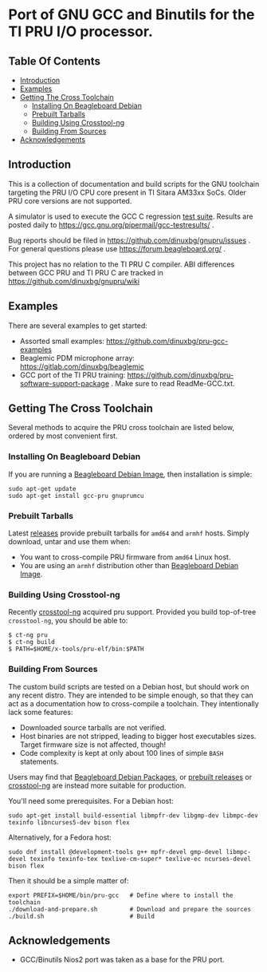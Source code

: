 # Port of GNU GCC and Binutils for the TI PRU I/O processor.

## Table Of Contents

 * [Introduction](#introduction)
 * [Examples](#examples)
 * [Getting The Cross Toolchain](#getting-the-cross-toolchain)
   * [Installing On Beagleboard Debian](#installing-on-beagleboard-debian)
   * [Prebuilt Tarballs](#prebuilt-tarballs)
   * [Building Using Crosstool-ng](#building-using-crosstool-ng)
   * [Building From Sources](#building-from-sources)
 * [Acknowledgements](#acknowledgements)

## Introduction

This is a collection of documentation and build scripts for the GNU toolchain targeting the PRU I/O CPU core present in TI Sitara AM33xx SoCs. Older PRU core versions are not supported.

A simulator is used to execute the GCC C regression [test suite](./testing/README.md). Results are posted daily to https://gcc.gnu.org/pipermail/gcc-testresults/ .

Bug reports should be filed in https://github.com/dinuxbg/gnupru/issues . For general questions please use https://forum.beagleboard.org/ .

This project has no relation to the TI PRU C compiler. ABI differences between GCC PRU and TI PRU C are tracked in https://github.com/dinuxbg/gnupru/wiki

## Examples

There are several examples to get started:
 * Assorted small examples: https://github.com/dinuxbg/pru-gcc-examples
 * Beaglemic PDM microphone array: https://gitlab.com/dinuxbg/beaglemic
 * GCC port of the TI PRU training: https://github.com/dinuxbg/pru-software-support-package . Make sure to read ReadMe-GCC.txt.

## Getting The Cross Toolchain

Several methods to acquire the PRU cross toolchain are listed below, ordered by most convenient first.

### Installing On Beagleboard Debian

If you are running a [Beagleboard Debian Image](https://beagleboard.org/latest-images), then installation is simple:

	sudo apt-get update
	sudo apt-get install gcc-pru gnuprumcu

### Prebuilt Tarballs

Latest [releases](https://github.com/dinuxbg/gnupru/releases/latest) provide prebuilt tarballs for `amd64` and `armhf` hosts. Simply download, untar and use them when:

 * You want to cross-compile PRU firmware from `amd64` Linux host.
 * You are using an `armhf` distribution other than [Beagleboard Debian Image](https://beagleboard.org/latest-images).

### Building Using Crosstool-ng

Recently [crosstool-ng](https://github.com/crosstool-ng/crosstool-ng) acquired pru support. Provided you build top-of-tree `crosstool-ng`, you should be able to:

	$ ct-ng pru
	$ ct-ng build
	$ PATH=$HOME/x-tools/pru-elf/bin:$PATH


### Building From Sources

The custom build scripts are tested on a Debian host, but should work on any recent distro. They are intended to be simple enough, so that they can act as a documentation how to cross-compile a toolchain. They intentionally lack some features:

 * Downloaded source tarballs are not verified.
 * Host binaries are not stripped, leading to bigger host executables sizes. Target firmware size is not affected, though!
 * Code complexity is kept at only about 100 lines of simple `BASH` statements.

Users may find that [Beagleboard Debian Packages](#installing-on-beagleboard-debian), or [prebuilt releases](#prebuilt-tarballs) or [crosstool-ng](#building-using-crosstool-ng) are instead more suitable for production.

You'll need some prerequisites. For a Debian host:

	sudo apt-get install build-essential libmpfr-dev libgmp-dev libmpc-dev texinfo libncurses5-dev bison flex

Alternatively, for a Fedora host:

	sudo dnf install @development-tools g++ mpfr-devel gmp-devel libmpc-devel texinfo texinfo-tex texlive-cm-super* texlive-ec ncurses-devel bison flex

Then it should be a simple matter of:

	export PREFIX=$HOME/bin/pru-gcc   # Define where to install the toolchain
	./download-and-prepare.sh         # Download and prepare the sources
	./build.sh                        # Build

## Acknowledgements

 * GCC/Binutils Nios2 port was taken as a base for the PRU port.
